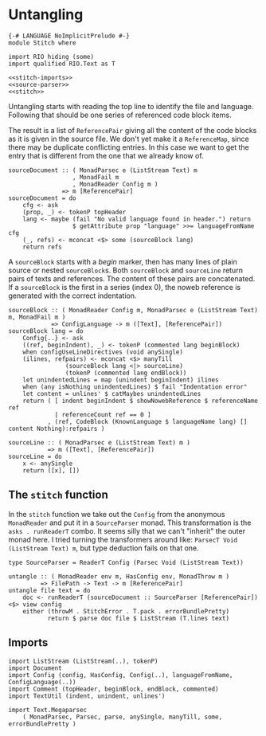 # Untangling

```{.haskell file=src/Stitch.hs}
{-# LANGUAGE NoImplicitPrelude #-}
module Stitch where

import RIO hiding (some)
import qualified RIO.Text as T

<<stitch-imports>>
<<source-parser>>
<<stitch>>
```

Untangling starts with reading the top line to identify the file and language. Following that should be one series of referenced code block items.

The result is a list of `ReferencePair` giving all the content of the code blocks as it is given in the source file. We don't yet make it a `ReferenceMap`, since there may be duplicate conflicting entries. In this case we want to get the entry that is different from the one that we already know of.

``` {.haskell #source-parser}
sourceDocument :: ( MonadParsec e (ListStream Text) m
                  , MonadFail m
                  , MonadReader Config m )
               => m [ReferencePair]
sourceDocument = do
    cfg <- ask
    (prop, _) <- tokenP topHeader
    lang <- maybe (fail "No valid language found in header.") return
                  $ getAttribute prop "language" >>= languageFromName cfg
    (_, refs) <- mconcat <$> some (sourceBlock lang)
    return refs
```

A `sourceBlock` starts with a *begin* marker, then has many lines of plain source or nested `sourceBlock`s. Both `sourceBlock` and `sourceLine` return pairs of texts and references. The content of these pairs are concatenated. If a `sourceBlock` is the first in a series (index 0), the noweb reference is generated with the correct indentation.

``` {.haskell #source-parser}
sourceBlock :: ( MonadReader Config m, MonadParsec e (ListStream Text) m, MonadFail m )
            => ConfigLanguage -> m ([Text], [ReferencePair])
sourceBlock lang = do
    Config{..} <- ask
    ((ref, beginIndent), _) <- tokenP (commented lang beginBlock)
    when configUseLineDirectives (void anySingle)
    (ilines, refpairs) <- mconcat <$> manyTill
                (sourceBlock lang <|> sourceLine)
                (tokenP (commented lang endBlock))
    let unindentedLines = map (unindent beginIndent) ilines
    when (any isNothing unindentedLines) $ fail "Indentation error"
    let content = unlines' $ catMaybes unindentedLines
    return ( [ indent beginIndent $ showNowebReference $ referenceName ref
             | referenceCount ref == 0 ]
           , (ref, CodeBlock (KnownLanguage $ languageName lang) [] content Nothing):refpairs )

sourceLine :: ( MonadParsec e (ListStream Text) m )
           => m ([Text], [ReferencePair])
sourceLine = do
    x <- anySingle
    return ([x], [])
```

## The `stitch` function

In the `stitch` function we take out the `Config` from the anonymous `MonadReader` and put it in a `SourceParser` monad. This transformation is the `asks . runReaderT` combo. It seems silly that we can't "inherit" the outer monad here. I tried turning the transformers around like: `ParsecT Void (ListStream Text) m`, but type deduction fails on that one.

``` {.haskell #stitch}
type SourceParser = ReaderT Config (Parsec Void (ListStream Text))

untangle :: ( MonadReader env m, HasConfig env, MonadThrow m )
         => FilePath -> Text -> m [ReferencePair]
untangle file text = do
    doc <- runReaderT (sourceDocument :: SourceParser [ReferencePair]) <$> view config
    either (throwM . StitchError . T.pack . errorBundlePretty)
           return $ parse doc file $ ListStream (T.lines text)
```

## Imports

``` {.haskell #stitch-imports}
import ListStream (ListStream(..), tokenP)
import Document
import Config (config, HasConfig, Config(..), languageFromName, ConfigLanguage(..))
import Comment (topHeader, beginBlock, endBlock, commented)
import TextUtil (indent, unindent, unlines')

import Text.Megaparsec
    ( MonadParsec, Parsec, parse, anySingle, manyTill, some, errorBundlePretty )
```
